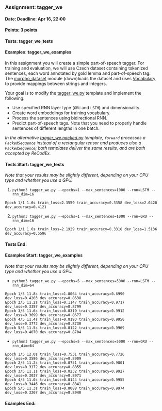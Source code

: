### Assignment: tagger_we
#### Date: Deadline: Apr 16, 22:00
#### Points: 3 points
#### Tests: tagger_we_tests
#### Examples: tagger_we_examples

In this assignment you will create a simple part-of-speech tagger. For training
and evaluation, we will use Czech dataset containing tokenized sentences, each
word annotated by gold lemma and part-of-speech tag. The
[morpho_dataset](https://ufal.mff.cuni.cz/~straka/courses/npfl138/2425/docs/datasets/morpho_dataset/)
module (down)loads the dataset and uses
[Vocabulary](https://ufal.mff.cuni.cz/~straka/courses/npfl138/2425/docs/vocabulary/)
to provide mappings between strings and integers.

Your goal is to modify the
[tagger_we.py](https://github.com/ufal/npfl138/tree/master/labs/07/tagger_we.py)
template and implement the following:
- Use specified RNN layer type (`GRU` and `LSTM`) and dimensionality.
- Create word embeddings for training vocabulary.
- Process the sentences using bidirectional RNN.
- Predict part-of-speech tags.
Note that you need to properly handle sentences of different lengths in one
batch.

_In the alternative [tagger_we.packed.py](https://github.com/ufal/npfl138/tree/master/labs/07/tagger_we.packed.py)
template, `forward` processes a `PackedSequence` instead of a rectangular tensor
and produces also a `PackedSequence`; both templates deliver the same results,
and are both accepted by ReCodEx._

#### Tests Start: tagger_we_tests
_Note that your results may be slightly different, depending on your CPU type and whether you use a GPU._

1. `python3 tagger_we.py --epochs=1 --max_sentences=1000 --rnn=LSTM --rnn_dim=16`
```
Epoch 1/1 1.6s train_loss=2.3559 train_accuracy=0.3358 dev_loss=2.0420 dev_accuracy=0.4121
```

2. `python3 tagger_we.py --epochs=1 --max_sentences=1000 --rnn=GRU --rnn_dim=16`
```
Epoch 1/1 1.6s train_loss=2.1929 train_accuracy=0.3318 dev_loss=1.5136 dev_accuracy=0.5596
```
#### Tests End:
#### Examples Start: tagger_we_examples
_Note that your results may be slightly different, depending on your CPU type and whether you use a GPU._

- `python3 tagger_we.py --epochs=5 --max_sentences=5000 --rnn=LSTM --rnn_dim=64`
```
Epoch 1/5 11.8s train_loss=1.0064 train_accuracy=0.6990 dev_loss=0.4203 dev_accuracy=0.8638
Epoch 2/5 11.2s train_loss=0.1147 train_accuracy=0.9717 dev_loss=0.3357 dev_accuracy=0.8799
Epoch 3/5 11.6s train_loss=0.0319 train_accuracy=0.9912 dev_loss=0.3699 dev_accuracy=0.8677
Epoch 4/5 11.4s train_loss=0.0193 train_accuracy=0.9950 dev_loss=0.3772 dev_accuracy=0.8730
Epoch 5/5 11.5s train_loss=0.0122 train_accuracy=0.9969 dev_loss=0.4070 dev_accuracy=0.8704
```

- `python3 tagger_we.py --epochs=5 --max_sentences=5000 --rnn=GRU --rnn_dim=64`
```
Epoch 1/5 12.0s train_loss=0.7531 train_accuracy=0.7726 dev_loss=0.3586 dev_accuracy=0.8909
Epoch 2/5 11.2s train_loss=0.0751 train_accuracy=0.9801 dev_loss=0.3172 dev_accuracy=0.8855
Epoch 3/5 11.1s train_loss=0.0232 train_accuracy=0.9927 dev_loss=0.3037 dev_accuracy=0.8971
Epoch 4/5 11.0s train_loss=0.0144 train_accuracy=0.9955 dev_loss=0.3446 dev_accuracy=0.8841
Epoch 5/5 11.3s train_loss=0.0088 train_accuracy=0.9974 dev_loss=0.3267 dev_accuracy=0.8940
```
#### Examples End:
